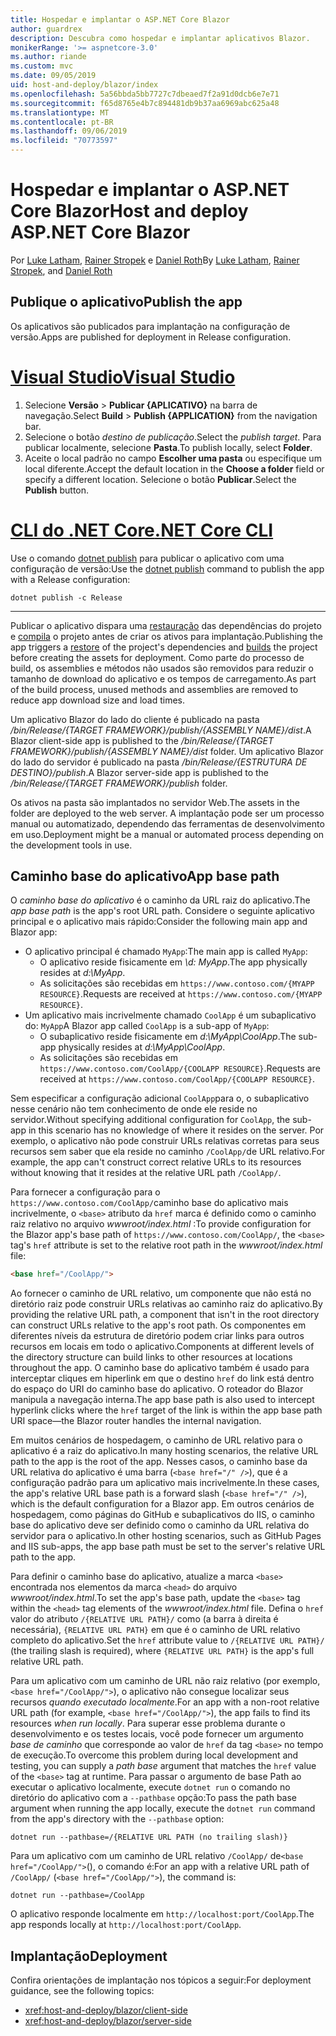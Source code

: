 ```yaml
---
title: Hospedar e implantar o ASP.NET Core Blazor
author: guardrex
description: Descubra como hospedar e implantar aplicativos Blazor.
monikerRange: '>= aspnetcore-3.0'
ms.author: riande
ms.custom: mvc
ms.date: 09/05/2019
uid: host-and-deploy/blazor/index
ms.openlocfilehash: 5a56bbda5bb7727c7dbeaed7f2a91d0dcb6e7e71
ms.sourcegitcommit: f65d8765e4b7c894481db9b37aa6969abc625a48
ms.translationtype: MT
ms.contentlocale: pt-BR
ms.lasthandoff: 09/06/2019
ms.locfileid: "70773597"
---
```

# <a name="host-and-deploy-aspnet-core-blazor"></a><span data-ttu-id="ca38a-103">Hospedar e implantar o ASP.NET Core Blazor</span><span class="sxs-lookup"><span data-stu-id="ca38a-103">Host and deploy ASP.NET Core Blazor</span></span>

<span data-ttu-id="ca38a-104">Por [Luke Latham](https://github.com/guardrex), [Rainer Stropek](https://www.timecockpit.com) e [Daniel Roth](https://github.com/danroth27)</span><span class="sxs-lookup"><span data-stu-id="ca38a-104">By [Luke Latham](https://github.com/guardrex), [Rainer Stropek](https://www.timecockpit.com), and [Daniel Roth](https://github.com/danroth27)</span></span>

## <a name="publish-the-app"></a><span data-ttu-id="ca38a-105">Publique o aplicativo</span><span class="sxs-lookup"><span data-stu-id="ca38a-105">Publish the app</span></span>

<span data-ttu-id="ca38a-106">Os aplicativos são publicados para implantação na configuração de versão.</span><span class="sxs-lookup"><span data-stu-id="ca38a-106">Apps are published for deployment in Release configuration.</span></span>

# <a name="visual-studiotabvisual-studio"></a>[<span data-ttu-id="ca38a-107">Visual Studio</span><span class="sxs-lookup"><span data-stu-id="ca38a-107">Visual Studio</span></span>](#tab/visual-studio)

1. <span data-ttu-id="ca38a-108">Selecione **Versão** > **Publicar {APLICATIVO}** na barra de navegação.</span><span class="sxs-lookup"><span data-stu-id="ca38a-108">Select **Build** > **Publish {APPLICATION}** from the navigation bar.</span></span>
1. <span data-ttu-id="ca38a-109">Selecione o botão *destino de publicação*.</span><span class="sxs-lookup"><span data-stu-id="ca38a-109">Select the *publish target*.</span></span> <span data-ttu-id="ca38a-110">Para publicar localmente, selecione **Pasta**.</span><span class="sxs-lookup"><span data-stu-id="ca38a-110">To publish locally, select **Folder**.</span></span>
1. <span data-ttu-id="ca38a-111">Aceite o local padrão no campo **Escolher uma pasta** ou especifique um local diferente.</span><span class="sxs-lookup"><span data-stu-id="ca38a-111">Accept the default location in the **Choose a folder** field or specify a different location.</span></span> <span data-ttu-id="ca38a-112">Selecione o botão **Publicar**.</span><span class="sxs-lookup"><span data-stu-id="ca38a-112">Select the **Publish** button.</span></span>

# <a name="net-core-clitabnetcore-cli"></a>[<span data-ttu-id="ca38a-113">CLI do .NET Core</span><span class="sxs-lookup"><span data-stu-id="ca38a-113">.NET Core CLI</span></span>](#tab/netcore-cli)

<span data-ttu-id="ca38a-114">Use o comando [dotnet publish](/dotnet/core/tools/dotnet-publish) para publicar o aplicativo com uma configuração de versão:</span><span class="sxs-lookup"><span data-stu-id="ca38a-114">Use the [dotnet publish](/dotnet/core/tools/dotnet-publish) command to publish the app with a Release configuration:</span></span>

```console
dotnet publish -c Release
```

---

<span data-ttu-id="ca38a-115">Publicar o aplicativo dispara uma [restauração](/dotnet/core/tools/dotnet-restore) das dependências do projeto e [compila](/dotnet/core/tools/dotnet-build) o projeto antes de criar os ativos para implantação.</span><span class="sxs-lookup"><span data-stu-id="ca38a-115">Publishing the app triggers a [restore](/dotnet/core/tools/dotnet-restore) of the project's dependencies and [builds](/dotnet/core/tools/dotnet-build) the project before creating the assets for deployment.</span></span> <span data-ttu-id="ca38a-116">Como parte do processo de build, os assemblies e métodos não usados são removidos para reduzir o tamanho de download do aplicativo e os tempos de carregamento.</span><span class="sxs-lookup"><span data-stu-id="ca38a-116">As part of the build process, unused methods and assemblies are removed to reduce app download size and load times.</span></span>

<span data-ttu-id="ca38a-117">Um aplicativo Blazor do lado do cliente é publicado na pasta */bin/Release/{TARGET FRAMEWORK}/publish/{ASSEMBLY NAME}/dist*.</span><span class="sxs-lookup"><span data-stu-id="ca38a-117">A Blazor client-side app is published to the */bin/Release/{TARGET FRAMEWORK}/publish/{ASSEMBLY NAME}/dist* folder.</span></span> <span data-ttu-id="ca38a-118">Um aplicativo Blazor do lado do servidor é publicado na pasta */bin/Release/{ESTRUTURA DE DESTINO}/publish*.</span><span class="sxs-lookup"><span data-stu-id="ca38a-118">A Blazor server-side app is published to the */bin/Release/{TARGET FRAMEWORK}/publish* folder.</span></span>

<span data-ttu-id="ca38a-119">Os ativos na pasta são implantados no servidor Web.</span><span class="sxs-lookup"><span data-stu-id="ca38a-119">The assets in the folder are deployed to the web server.</span></span> <span data-ttu-id="ca38a-120">A implantação pode ser um processo manual ou automatizado, dependendo das ferramentas de desenvolvimento em uso.</span><span class="sxs-lookup"><span data-stu-id="ca38a-120">Deployment might be a manual or automated process depending on the development tools in use.</span></span>

## <a name="app-base-path"></a><span data-ttu-id="ca38a-121">Caminho base do aplicativo</span><span class="sxs-lookup"><span data-stu-id="ca38a-121">App base path</span></span>

<span data-ttu-id="ca38a-122">O *caminho base do aplicativo* é o caminho da URL raiz do aplicativo.</span><span class="sxs-lookup"><span data-stu-id="ca38a-122">The *app base path* is the app's root URL path.</span></span> <span data-ttu-id="ca38a-123">Considere o seguinte aplicativo principal e o aplicativo mais rápido:</span><span class="sxs-lookup"><span data-stu-id="ca38a-123">Consider the following main app and Blazor app:</span></span>

* <span data-ttu-id="ca38a-124">O aplicativo principal é chamado `MyApp`:</span><span class="sxs-lookup"><span data-stu-id="ca38a-124">The main app is called `MyApp`:</span></span>
  * <span data-ttu-id="ca38a-125">O aplicativo reside fisicamente em *\\d: MyApp*.</span><span class="sxs-lookup"><span data-stu-id="ca38a-125">The app physically resides at *d:\\MyApp*.</span></span>
  * <span data-ttu-id="ca38a-126">As solicitações são recebidas em `https://www.contoso.com/{MYAPP RESOURCE}`.</span><span class="sxs-lookup"><span data-stu-id="ca38a-126">Requests are received at `https://www.contoso.com/{MYAPP RESOURCE}`.</span></span>
* <span data-ttu-id="ca38a-127">Um aplicativo mais incrivelmente chamado `CoolApp` é um subaplicativo do: `MyApp`</span><span class="sxs-lookup"><span data-stu-id="ca38a-127">A Blazor app called `CoolApp` is a sub-app of `MyApp`:</span></span>
  * <span data-ttu-id="ca38a-128">O subaplicativo reside fisicamente em *d:\\MyApp\\CoolApp*.</span><span class="sxs-lookup"><span data-stu-id="ca38a-128">The sub-app physically resides at *d:\\MyApp\\CoolApp*.</span></span>
  * <span data-ttu-id="ca38a-129">As solicitações são recebidas em `https://www.contoso.com/CoolApp/{COOLAPP RESOURCE}`.</span><span class="sxs-lookup"><span data-stu-id="ca38a-129">Requests are received at `https://www.contoso.com/CoolApp/{COOLAPP RESOURCE}`.</span></span>

<span data-ttu-id="ca38a-130">Sem especificar a configuração adicional `CoolApp`para o, o subaplicativo nesse cenário não tem conhecimento de onde ele reside no servidor.</span><span class="sxs-lookup"><span data-stu-id="ca38a-130">Without specifying additional configuration for `CoolApp`, the sub-app in this scenario has no knowledge of where it resides on the server.</span></span> <span data-ttu-id="ca38a-131">Por exemplo, o aplicativo não pode construir URLs relativas corretas para seus recursos sem saber que ela reside no caminho `/CoolApp/`de URL relativo.</span><span class="sxs-lookup"><span data-stu-id="ca38a-131">For example, the app can't construct correct relative URLs to its resources without knowing that it resides at the relative URL path `/CoolApp/`.</span></span>

<span data-ttu-id="ca38a-132">Para fornecer a configuração para o `https://www.contoso.com/CoolApp/`caminho base do aplicativo mais incrivelmente, o `<base>` atributo da `href` marca é definido como o caminho raiz relativo no arquivo *wwwroot/index.html* :</span><span class="sxs-lookup"><span data-stu-id="ca38a-132">To provide configuration for the Blazor app's base path of `https://www.contoso.com/CoolApp/`, the `<base>` tag's `href` attribute is set to the relative root path in the *wwwroot/index.html* file:</span></span>

```html
<base href="/CoolApp/">
```

<span data-ttu-id="ca38a-133">Ao fornecer o caminho de URL relativo, um componente que não está no diretório raiz pode construir URLs relativas ao caminho raiz do aplicativo.</span><span class="sxs-lookup"><span data-stu-id="ca38a-133">By providing the relative URL path, a component that isn't in the root directory can construct URLs relative to the app's root path.</span></span> <span data-ttu-id="ca38a-134">Os componentes em diferentes níveis da estrutura de diretório podem criar links para outros recursos em locais em todo o aplicativo.</span><span class="sxs-lookup"><span data-stu-id="ca38a-134">Components at different levels of the directory structure can build links to other resources at locations throughout the app.</span></span> <span data-ttu-id="ca38a-135">O caminho base do aplicativo também é usado para interceptar cliques em hiperlink em que o destino `href` do link está dentro do espaço do URI do caminho base do aplicativo. O roteador do Blazor manipula a navegação interna.</span><span class="sxs-lookup"><span data-stu-id="ca38a-135">The app base path is also used to intercept hyperlink clicks where the `href` target of the link is within the app base path URI space&mdash;the Blazor router handles the internal navigation.</span></span>

<span data-ttu-id="ca38a-136">Em muitos cenários de hospedagem, o caminho de URL relativo para o aplicativo é a raiz do aplicativo.</span><span class="sxs-lookup"><span data-stu-id="ca38a-136">In many hosting scenarios, the relative URL path to the app is the root of the app.</span></span> <span data-ttu-id="ca38a-137">Nesses casos, o caminho base da URL relativa do aplicativo é uma barra (`<base href="/" />`), que é a configuração padrão para um aplicativo mais incrivelmente.</span><span class="sxs-lookup"><span data-stu-id="ca38a-137">In these cases, the app's relative URL base path is a forward slash (`<base href="/" />`), which is the default configuration for a Blazor app.</span></span> <span data-ttu-id="ca38a-138">Em outros cenários de hospedagem, como páginas do GitHub e subaplicativos do IIS, o caminho base do aplicativo deve ser definido como o caminho da URL relativa do servidor para o aplicativo.</span><span class="sxs-lookup"><span data-stu-id="ca38a-138">In other hosting scenarios, such as GitHub Pages and IIS sub-apps, the app base path must be set to the server's relative URL path to the app.</span></span>

<span data-ttu-id="ca38a-139">Para definir o caminho base do aplicativo, atualize a marca `<base>` encontrada nos elementos da marca `<head>` do arquivo *wwwroot/index.html*.</span><span class="sxs-lookup"><span data-stu-id="ca38a-139">To set the app's base path, update the `<base>` tag within the `<head>` tag elements of the *wwwroot/index.html* file.</span></span> <span data-ttu-id="ca38a-140">Defina o `href` valor do atributo `/{RELATIVE URL PATH}/` como (a barra à direita é necessária), `{RELATIVE URL PATH}` em que é o caminho de URL relativo completo do aplicativo.</span><span class="sxs-lookup"><span data-stu-id="ca38a-140">Set the `href` attribute value to `/{RELATIVE URL PATH}/` (the trailing slash is required), where `{RELATIVE URL PATH}` is the app's full relative URL path.</span></span>

<span data-ttu-id="ca38a-141">Para um aplicativo com um caminho de URL não raiz relativo (por exemplo, `<base href="/CoolApp/">`), o aplicativo não consegue localizar seus recursos *quando executado localmente*.</span><span class="sxs-lookup"><span data-stu-id="ca38a-141">For an app with a non-root relative URL path (for example, `<base href="/CoolApp/">`), the app fails to find its resources *when run locally*.</span></span> <span data-ttu-id="ca38a-142">Para superar esse problema durante o desenvolvimento e os testes locais, você pode fornecer um argumento *base de caminho* que corresponde ao valor de `href` da tag `<base>` no tempo de execução.</span><span class="sxs-lookup"><span data-stu-id="ca38a-142">To overcome this problem during local development and testing, you can supply a *path base* argument that matches the `href` value of the `<base>` tag at runtime.</span></span> <span data-ttu-id="ca38a-143">Para passar o argumento de base Path ao executar o aplicativo localmente, execute `dotnet run` o comando no diretório do aplicativo com a `--pathbase` opção:</span><span class="sxs-lookup"><span data-stu-id="ca38a-143">To pass the path base argument when running the app locally, execute the `dotnet run` command from the app's directory with the `--pathbase` option:</span></span>

```console
dotnet run --pathbase=/{RELATIVE URL PATH (no trailing slash)}
```

<span data-ttu-id="ca38a-144">Para um aplicativo com um caminho de URL relativo `/CoolApp/` de`<base href="/CoolApp/">`(), o comando é:</span><span class="sxs-lookup"><span data-stu-id="ca38a-144">For an app with a relative URL path of `/CoolApp/` (`<base href="/CoolApp/">`), the command is:</span></span>

```console
dotnet run --pathbase=/CoolApp
```

<span data-ttu-id="ca38a-145">O aplicativo responde localmente em `http://localhost:port/CoolApp`.</span><span class="sxs-lookup"><span data-stu-id="ca38a-145">The app responds locally at `http://localhost:port/CoolApp`.</span></span>

## <a name="deployment"></a><span data-ttu-id="ca38a-146">Implantação</span><span class="sxs-lookup"><span data-stu-id="ca38a-146">Deployment</span></span>

<span data-ttu-id="ca38a-147">Confira orientações de implantação nos tópicos a seguir:</span><span class="sxs-lookup"><span data-stu-id="ca38a-147">For deployment guidance, see the following topics:</span></span>

* <xref:host-and-deploy/blazor/client-side>
* <xref:host-and-deploy/blazor/server-side>
